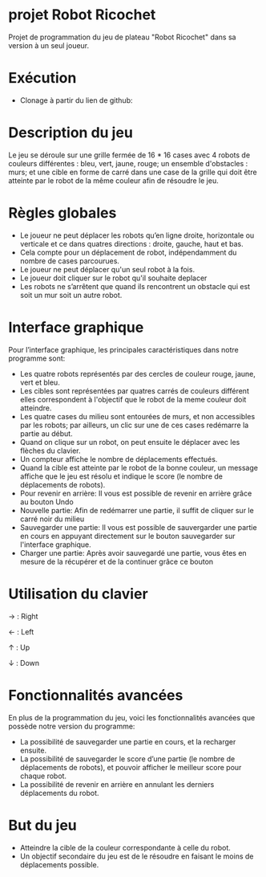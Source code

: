# projet Robot Ricochet
Projet de programmation du jeu de plateau "Robot Ricochet" dans sa version à un seul joueur.

# Exécution 
- Clonage à partir du lien de github:
[](https://github.com/21918142/Projet_Ricochet.git)

# Description du jeu
Le jeu se déroule sur une grille fermée de 16 * 16 cases avec 4 robots de couleurs différentes : bleu, vert, jaune, rouge; un ensemble d'obstacles : murs; et une cible en forme de carré dans une case de la grille qui doit être atteinte par le robot de la même couleur afin de résoudre le jeu.

# Règles globales
- Le joueur ne peut déplacer les robots qu’en ligne droite, horizontale ou verticale et ce dans quatres directions : droite, gauche, haut et bas.
- Cela compte pour un déplacement de robot, indépendamment du nombre de cases parcourues.
- Le joueur ne peut déplacer qu'un seul robot à la fois.
- Le joueur doit cliquer sur le robot qu'il souhaite deplacer
- Les robots ne s’arrêtent que quand ils rencontrent un obstacle qui est soit un mur soit un autre robot.


# Interface graphique
Pour l’interface graphique, les principales caractéristiques dans notre programme sont:
- Les quatre robots représentés par des cercles de couleur rouge, jaune, vert et bleu.
- Les cibles sont représentées par quatres carrés de couleurs différent elles correspondent à l'objectif que le robot de la meme couleur doit atteindre.
- Les quatre cases du milieu sont entourées de murs, et non accessibles par les robots; par ailleurs, un clic sur une de ces cases redémarre la partie au début.
- Quand on clique sur un robot, on peut ensuite le déplacer avec les flèches du clavier.
- Un compteur affiche le nombre de déplacements effectués.
- Quand la cible est atteinte par le robot de la bonne couleur, un message affiche que le jeu est résolu et indique le score (le nombre de déplacements de robots).
- Pour revenir en arrière:
Il vous est possible de revenir en arrière grâce au bouton Undo
- Nouvelle partie:
Afin de redémarrer une partie, il suffit de cliquer sur le carré noir du milieu
- Sauvegarder une partie:
Il vous est possible de sauvergarder une partie en cours en appuyant directement sur le bouton sauvegarder sur l'interface graphique.
- Charger une partie:
Après avoir sauvegardé une partie, vous êtes en mesure de la récupérer et de la continuer grâce ce bouton





# Utilisation du clavier
→ : Right

← : Left

↑  : Up

↓  : Down

# Fonctionnalités avancées
En plus de la programmation du jeu, voici les fonctionnalités avancées que possède notre version du programme:
- La possibilité de sauvegarder une partie en cours, et la recharger ensuite.
- La possibilité de sauvegarder le score d’une partie (le nombre de déplacements de robots), et pouvoir afficher le meilleur score pour chaque robot.
- La possibilité de revenir en arrière en annulant les derniers déplacements du robot.

# But du jeu
- Atteindre la cible de la couleur correspondante à celle du robot.
- Un objectif secondaire du jeu est de le résoudre en faisant le moins de déplacements possible.


